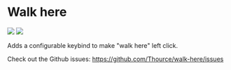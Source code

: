 # Walk here

[![](https://img.shields.io/endpoint?url=https://i.pluginhub.info/shields/rank/plugin/walk-here)](https://runelite.net/plugin-hub/show/walk-here)
[![](https://img.shields.io/endpoint?url=https://i.pluginhub.info/shields/installs/plugin/walk-here)](https://runelite.net/plugin-hub/show/walk-here)

Adds a configurable keybind to make "walk here" left click.

Check out the Github issues: https://github.com/Thource/walk-here/issues
